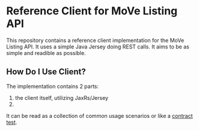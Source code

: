 # Reference Client for MoVe Listing API

This repository contains a reference client implementation for the MoVe Listing API. It uses a simple Java Jersey doing REST calls.
It aims to be as simple and readible as possible.  

## How Do I Use Client?

The implementation contains 2 parts:

1) the client itself, utilizing JaxRs/Jersey
1) 
It can be read as a collection of common usage scenarios or like a [contract test](https://martinfowler.com/bliki/ContractTest.html).  